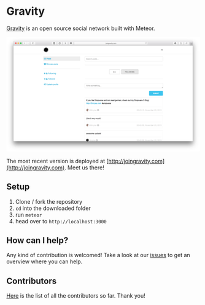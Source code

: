 # Gravity
[Gravity](http://joingravity.com) is an open source social network built with Meteor.

![Gravity screenshot](screenshot-1.png)

The most recent version is deployed at [http://joingravity.com](http://joingravity.com). Meet us there!

## Setup
1. Clone / fork the repository
2. `cd` into the downloaded folder
3. run `meteor`
4. head over to `http://localhost:3000`

## How can I help?
Any kind of contribution is welcomed!
Take a look at our [issues](https://github.com/GravityProject/gravity/issues) to get an overview where you can help.

## Contributors
[Here](https://github.com/GravityProject/gravity/graphs/contributors) is the list of all the contributors so far. Thank you!
